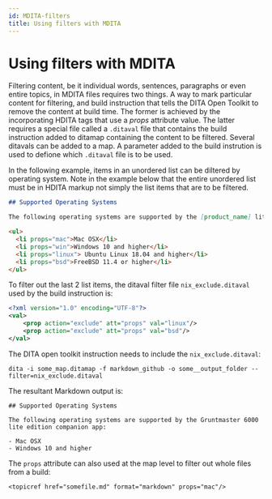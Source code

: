 ```yaml
---
id: MDITA-filters
title: Using filters with MDITA
---
```


# Using filters with MDITA

Filtering content, be it individual words, sentences, paragraphs or even entire topics, in MDITA files requires two things. A way to mark particular content for filtering, and build instruction that tells the DITA Open Toolkit to remove the content at build time. The former is achieved by the incorporating HDITA tags that use a *props* attribute value. The latter requires a special file called a `.ditaval` file that contains the build instruction added to ditamap containing the content to be filtered. Several ditavals can be added to a map. A parameter added to the build instrution is used to defione which `.ditaval` file is to be used.

In the following example, items in an unordered list can be diltered by operating system. Note in the example below that the entire unordered list must be in HDITA markup not simply the list items that are to be filtered.
```markdown
## Supported Operating Systems

The following operating systems are supported by the [product_name] lite edition companion app:

<ul>
  <li props="mac">Mac OSX</li>
  <li props="win">Windows 10 and higher</li>
  <li props="linux"> Ubuntu Linux 18.04 and higher</li>
  <li props="bsd">FreeBSD 11.4 or higher</li>
</ul>
```
To filter out the last 2 list items, the ditaval filter file `nix_exclude.ditaval` used by the build instruction is:
```xml
<?xml version="1.0" encoding="UTF-8"?>
<val>
    <prop action="exclude" att="props" val="linux"/>
    <prop action="exclude" att="props" val="bsd"/>  
</val>
```
The DITA open toolkit instruction needs to include the `nix_exclude.ditaval`:
```
dita -i some_map.ditamap -f markdown_github -o some__output_folder --filter=nix_exclude.ditaval
```

The resultant Markdown output is:
```
## Supported Operating Systems

The following operating systems are supported by the Gruntmaster 6000 lite edition companion app:

- Mac OSX
- Windows 10 and higher
```


The `props` attribute can also used at the map level to filter out whole files from a build:
```x
<topicref href="somefile.md" format="markdown" props="mac"/>
```



